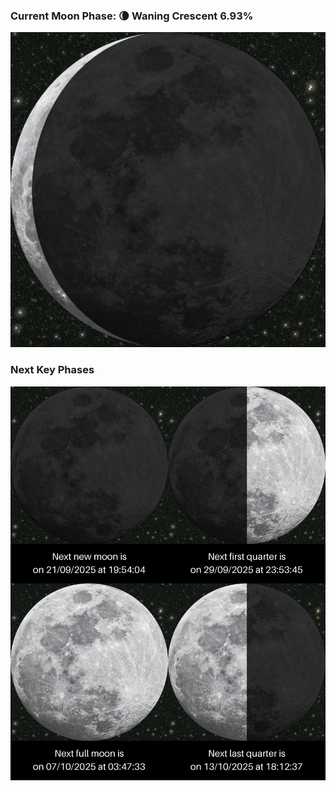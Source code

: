 ### Current Moon Phase: 🌘 Waning Crescent 6.93%
![Moon Phase](moonphase.png)
### Next Key Phases
![Gallery](gallery.png)